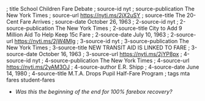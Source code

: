 ; title School Children Fare Debate
; source-id nyt
; source-publication The New York Times
; source-url https://nyti.ms/2jX2uSY
; source-title The 20-Cent Fare Arrives
; source-date October 26, 1963
; 2-source-id nyt
; 2-source-publication The New York Times
; 2-source-title City to Add 9 Million Aid To Help Keep 15c Fare
; 2-source-date July 10, 1963
; 2-source-url https://nyti.ms/2jW4Mlg
; 3-source-id nyt
; 3-source-publication The New York Times
; 3-source-title NEW TRANSIT AID IS LINKED TO FARE
; 3-source-date October 16, 1963
; 3-source-url https://nyti.ms/2jYP8px
; 4-source-id nyt
; 4-source-publication The New York Times
; 4-source-url https://nyti.ms/2yAM3OJ
; 4-source-author E.R. Shipp
; 4-source-date June 14, 1980
; 4-source-title M.T.A. Drops Pupil Half-Fare Program
; tags mta fares student-fares

- *Was this the beginning of the end for 100% farebox recovery?*

